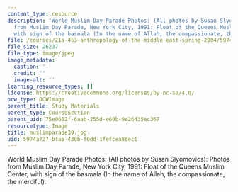 ```yaml
---
content_type: resource
description: 'World Muslim Day Parade Photos: (All photos by Susan Slyomovics): Photos
  from Muslim Day Parade, New York City, 1991: Float of the Queens Muslim Center,
  with sign of the basmala (In the name of Allah, the compassionate, the merciful).'
file: /courses/21a-453-anthropology-of-the-middle-east-spring-2004/5974a727bfa5430bf0dd1fefcea86ec1_muslimparade39.jpg
file_size: 26237
file_type: image/jpeg
image_metadata:
  caption: ''
  credit: ''
  image-alt: ''
learning_resource_types: []
license: https://creativecommons.org/licenses/by-nc-sa/4.0/
ocw_type: OCWImage
parent_title: Study Materials
parent_type: CourseSection
parent_uid: 75e0602f-6aab-255d-e60b-9e26435ec367
resourcetype: Image
title: muslimparade39.jpg
uid: 5974a727-bfa5-430b-f0dd-1fefcea86ec1
---
```

World Muslim Day Parade Photos: (All photos by Susan Slyomovics): Photos from Muslim Day Parade, New York City, 1991: Float of the Queens Muslim Center, with sign of the basmala (In the name of Allah, the compassionate, the merciful).